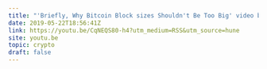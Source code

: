 ```yaml
---
title: "'Briefly, Why Bitcoin Block sizes Shouldn't Be Too Big' video by Luke Dashjr from MCC2019"
date: 2019-05-22T18:56:41Z
link: https://youtu.be/CqNEQS80-h4?utm_medium=RSS&utm_source=hune
site: youtu.be
topic: crypto
draft: false
---
```

